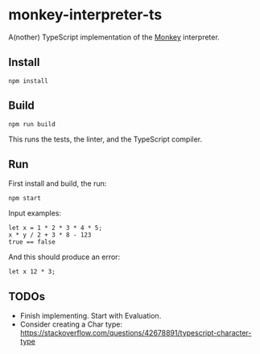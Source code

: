 # monkey-interpreter-ts
A(nother) TypeScript implementation of the [Monkey](https://monkeylang.org/) interpreter. 

## Install

    npm install

## Build

    npm run build

This runs the tests, the linter, and the TypeScript compiler.

## Run

First install and build, the run:

    npm start

Input examples:

    let x = 1 * 2 * 3 * 4 * 5;
    x * y / 2 + 3 * 8 - 123
    true == false

And this should produce an error:

    let x 12 * 3;

## TODOs

* Finish implementing. Start with Evaluation.
* Consider creating a Char type: https://stackoverflow.com/questions/42678891/typescript-character-type
